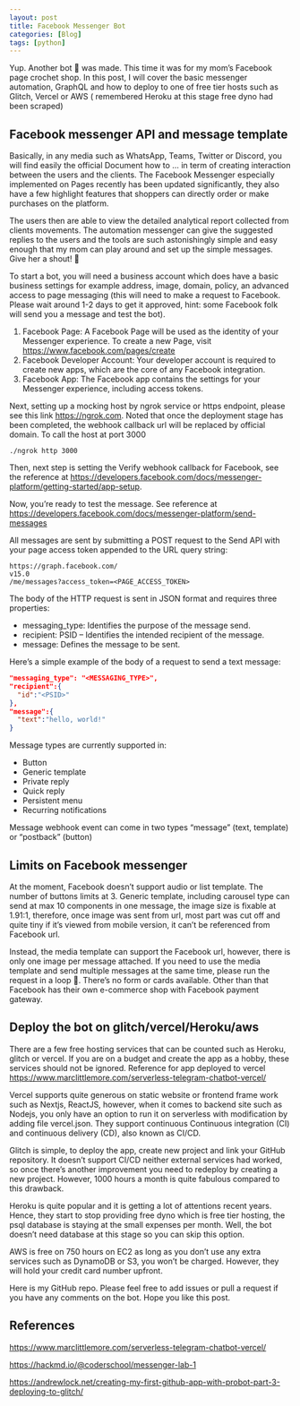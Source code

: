 ```yaml
---
layout: post
title: Facebook Messenger Bot
categories: [Blog]
tags: [python]
---
```


Yup. Another bot 🤖 was made. This time it was for my mom’s Facebook page crochet shop. In this post, I will cover the basic messenger automation, GraphQL and how to deploy to one of free tier hosts such as Glitch, Vercel or AWS ( remembered Heroku at this stage free dyno had been scraped)

## Facebook messenger API and message template

Basically, in any media such as WhatsApp, Teams, Twitter or Discord, you will find easily the official Document how to … in term of creating interaction between the users and the clients. The Facebook Messenger especially implemented on Pages recently has been updated significantly, they also have a few highlight features that shoppers can directly order or make purchases on the platform.

The users then are able to view the detailed analytical report collected from clients movements. The automation messenger can give the suggested replies to the users and the tools are such astonishingly simple and easy enough that my mom can play around and set up the simple messages. Give her a shout! 👏

To start a bot, you will need a business account which does have a basic business settings for example address, image, domain, policy, an advanced access to page messaging (this will need to make a request to Facebook. Please wait around 1-2 days to get it approved, hint: some Facebook folk will send you a message and test the bot).

1. Facebook Page: A Facebook Page will be used as the identity of your Messenger experience. To create a new Page, visit https://www.facebook.com/pages/create
2. Facebook Developer Account: Your developer account is required to create new apps, which are the core of any Facebook integration.
3. Facebook App: The Facebook app contains the settings for your Messenger experience, including access tokens.

Next, setting up a mocking host by ngrok service or https endpoint, please see this link https://ngrok.com. Noted that once the deployment stage has been completed, the webhook callback url will be replaced by official domain. To call the host at port 3000

```
./ngrok http 3000
```

Then, next step is setting the Verify webhook callback for Facebook, see the reference at https://developers.facebook.com/docs/messenger-platform/getting-started/app-setup.

Now, you’re ready to test the message. See reference at https://developers.facebook.com/docs/messenger-platform/send-messages

All messages are sent by submitting a POST request to the Send API with your page access token appended to the URL query string:

```
https://graph.facebook.com/
v15.0
/me/messages?access_token=<PAGE_ACCESS_TOKEN>
```

The body of the HTTP request is sent in JSON format and requires three properties:

- messaging_type: Identifies the purpose of the message send.
- recipient: PSID – Identifies the intended recipient of the message.
- message: Defines the message to be sent.

Here’s a simple example of the body of a request to send a text message:

```json
"messaging_type": "<MESSAGING_TYPE>",
"recipient":{
  "id":"<PSID>"
},
"message":{
  "text":"hello, world!"
}
```
Message types are currently supported in:

- Button
- Generic template
- Private reply
- Quick reply
- Persistent menu
- Recurring notifications

Message webhook event can come in two types “message” (text, template) or “postback” (button)


## Limits on Facebook messenger

At the moment, Facebook doesn’t support audio or list template. The number of buttons limits at 3. Generic template, including carousel type can send at max 10 components in one message, the image size is fixable at 1.91:1, therefore, once image was sent from url, most part was cut off and quite tiny if it’s viewed from mobile version, it can’t be referenced from Facebook url. 

Instead, the media template can support the Facebook url, however, there is only one image per message attached. If you need to use the media template and send multiple messages at the same time, please run the request in a loop 🔁. There’s no form or cards available. Other than that Facebook has their own e-commerce shop with Facebook payment gateway.

## Deploy the bot on glitch/vercel/Heroku/aws

There are a few free hosting services that can be counted such as Heroku, glitch or vercel. If you are on a budget and create the app as a hobby, these services should not be ignored. Reference for app deployed to vercel https://www.marclittlemore.com/serverless-telegram-chatbot-vercel/

Vercel supports quite generous on static website or frontend frame work such as Nextjs, ReactJS, however, when it comes to backend site such as Nodejs, you only have an option to run it on serverless with modification by adding file vercel.json. They support continuous Continuous integration (CI) and continuous delivery (CD), also known as CI/CD.

Glitch is simple, to deploy the app, create new project and link your GitHub repository. It doesn’t support CI/CD neither external services had worked, so once there’s another improvement you need to redeploy by creating a new project. However, 1000 hours a month is quite fabulous compared to this drawback.

Heroku is quite popular and it is getting a lot of attentions recent years. Hence, they start to stop providing free dyno which is free tier hosting, the psql database is staying at the small expenses per month. Well, the bot doesn’t need database at this stage so you can skip this option.

AWS is free on 750 hours on EC2 as long as you don’t use any extra services such as DynamoDB or S3, you won’t be charged. However, they will hold your credit card number upfront.

Here is my GitHub repo. Please feel free to add issues or pull a request if you have any comments on the bot. Hope you like this post.

## References

https://www.marclittlemore.com/serverless-telegram-chatbot-vercel/

https://hackmd.io/@coderschool/messenger-lab-1

https://andrewlock.net/creating-my-first-github-app-with-probot-part-3-deploying-to-glitch/
